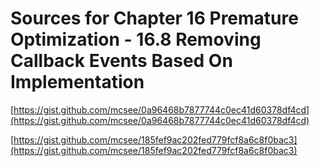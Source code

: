 # Sources for Chapter 16 Premature Optimization - 16.8 Removing Callback Events Based On Implementation


[https://gist.github.com/mcsee/0a96468b7877744c0ec41d60378df4cd](https://gist.github.com/mcsee/0a96468b7877744c0ec41d60378df4cd)

[https://gist.github.com/mcsee/185fef9ac202fed779fcf8a6c8f0bac3](https://gist.github.com/mcsee/185fef9ac202fed779fcf8a6c8f0bac3)
